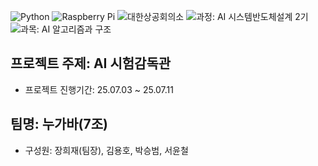 ![Python](https://img.shields.io/badge/Python-3.10-blue?logo=python)
![Raspberry Pi](https://img.shields.io/badge/Device-Raspberry%20Pi-red?logo=raspberrypi)
![대한상공회의소](https://img.shields.io/badge/대한상공회의소_서울기술교육센터-003366?style=flat&logo=git&logoColor=1E90FF)
![과정: AI 시스템반도체설계 2기](https://img.shields.io/badge/과정-AI%20시스템반도체설계%202기-FFD700?style=flat&logo=github&logoColor=FFD700)
![과목: AI 알고리즘과 구조](https://img.shields.io/badge/과목-AI%20알고리즘과%20구조-4CAF50?style=flat&logo=opencv&logoColor=4CAF50)
## 프로젝트 주제: AI 시험감독관
* 프로젝트 진행기간: 25.07.03 ~ 25.07.11
## 팀명: 누가바(7조)
* 구성원: 장희재(팀장), 김용호, 박승범, 서윤철
